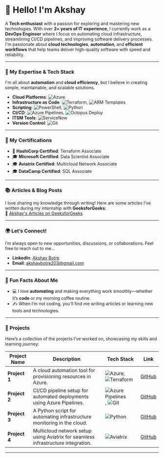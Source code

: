 # 👋 **Hello! I'm Akshay** 

A **Tech enthusiast** with a passion for exploring and mastering new technologies. With over **2+ years of IT experience**, I currently work as a **DevOps Engineer** where I focus on automating cloud infrastructure, streamlining CI/CD pipelines, and improving software delivery processes. I'm passionate about **cloud technologies**, **automation**, and **efficient workflows** that help teams deliver high-quality software with speed and reliability.

---

### 🎯 **My Expertise & Tech Stack**

I'm all about **automation** and **cloud efficiency**, but I believe in creating simple, maintainable, and scalable solutions. 

- **Cloud Platforms**: ![Azure](https://img.shields.io/badge/-Azure-0089D6?style=flat&logo=microsoft-azure&logoColor=ffffff)  
- **Infrastructure as Code**: ![Terraform](https://img.shields.io/badge/-Terraform-7E34C5?style=flat&logo=terraform&logoColor=ffffff), ![ARM Templates](https://img.shields.io/badge/-ARM%20Templates-D92E3E?style=flat&logo=microsoft&logoColor=ffffff)  
- **Scripting**: ![PowerShell](https://img.shields.io/badge/-PowerShell-2C92C0?style=flat&logo=powershell&logoColor=ffffff), ![Python](https://img.shields.io/badge/-Python-3776AB?style=flat&logo=python&logoColor=ffffff)  
- **CI/CD**: ![Azure Pipelines](https://img.shields.io/badge/-Azure%20Pipelines-00A1D6?style=flat&logo=azure-pipelines&logoColor=ffffff), ![Octopus Deploy](https://img.shields.io/badge/-Octopus%20Deploy-27C6DC?style=flat&logo=octopus-deploy&logoColor=ffffff)  
- **ITSM Tools**: ![ServiceNow](https://img.shields.io/badge/-ServiceNow-2A3C55?style=flat&logo=servicenow&logoColor=ffffff)  
- **Version Control**: ![Git](https://img.shields.io/badge/-Git-F05032?style=flat&logo=git&logoColor=ffffff)

---

### 📜 **My Certifications**

- 🏅 **HashiCorp Certified**: Terraform Associate  
- 🎓 **Microsoft Certified**: Data Scientist Associate  
- 🎓 **Aviatrix Certified**: Multicloud Network Associate  
- 🎓 **DataCamp Certified**: SQL Associate

---

### 📚 **Articles & Blog Posts**

I love sharing my knowledge through writing! Here are some articles I’ve written during my internship with **GeeksforGeeks**:  
🔗 [Akshay's Articles on GeeksforGeeks](https://www.geeksforgeeks.org/user/akshaybotre203/contributions/)

---

### 🌍 **Let’s Connect!**

I’m always open to new opportunities, discussions, or collaborations. Feel free to reach out to me...

- **LinkedIn**: [Akshay Botre](https://www.linkedin.com/in/akshaybotre/)  
- **Email**: [akshaybotre203@gmail.com](mailto:akshaybotre203@gmail.com)

---

### 🧩 **Fun Facts About Me**

- 💻 I love **automating** and making everything work smoothly—whether it’s **code** or my morning coffee routine.  
- ✍️ When I’m not coding, you’ll find me writing articles or learning new tools and technologies.  

---

### 📂 **Projects**

Here’s a collection of the projects I’ve worked on, showcasing my skills and learning journey:

| Project Name       | Description                                                                 | Tech Stack                                        | Link  |
|--------------------|-----------------------------------------------------------------------------|--------------------------------------------------|-------|
| **Project 1**      | A cloud automation tool for provisioning resources in Azure.                 | ![Azure](https://img.shields.io/badge/-Azure-0089D6?style=flat&logo=microsoft-azure&logoColor=ffffff), ![Terraform](https://img.shields.io/badge/-Terraform-7E34C5?style=flat&logo=terraform&logoColor=ffffff) | [GitHub](#)  |
| **Project 2**      | CI/CD pipeline setup for automated deployments using Azure Pipelines.        | ![Azure Pipelines](https://img.shields.io/badge/-Azure%20Pipelines-00A1D6?style=flat&logo=azure-pipelines&logoColor=ffffff), ![Git](https://img.shields.io/badge/-Git-F05032?style=flat&logo=git&logoColor=ffffff) | [GitHub](#)  |
| **Project 3**      | A Python script for automating infrastructure monitoring in the cloud.        | ![Python](https://img.shields.io/badge/-Python-3776AB?style=flat&logo=python&logoColor=ffffff) | [GitHub](#)  |
| **Project 4**      | Multicloud network setup using Aviatrix for seamless infrastructure integration. | ![Aviatrix](https://img.shields.io/badge/-Aviatrix-1F2A4E?style=flat&logo=aviatrix&logoColor=ffffff) | [GitHub](#)  |

---

